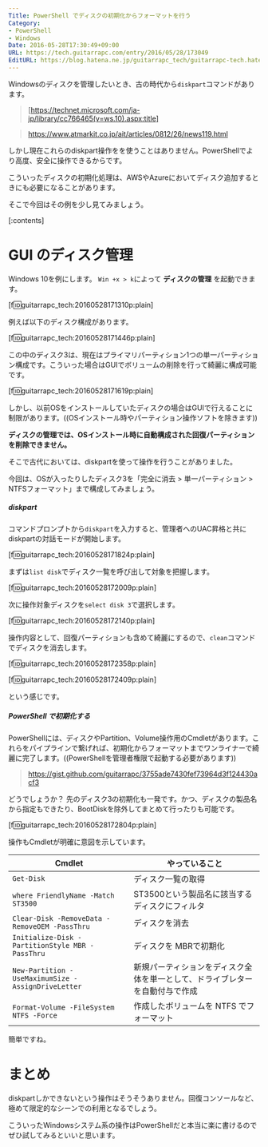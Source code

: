 ```yaml
---
Title: PowerShell でディスクの初期化からフォーマットを行う
Category:
- PowerShell
- Windows
Date: 2016-05-28T17:30:49+09:00
URL: https://tech.guitarrapc.com/entry/2016/05/28/173049
EditURL: https://blog.hatena.ne.jp/guitarrapc_tech/guitarrapc-tech.hatenablog.com/atom/entry/6653812171398583236
---
```


Windowsのディスクを管理したいとき、古の時代から`diskpart`コマンドがあります。

> [https://technet.microsoft.com/ja-jp/library/cc766465(v=ws.10).aspx:title]

> https://www.atmarkit.co.jp/ait/articles/0812/26/news119.html

しかし現在これらのdiskpart操作をを使うことはありません。PowerShellでより高度、安全に操作できるからです。

こういったディスクの初期化処理は、AWSやAzureにおいてディスク追加するときにも必要になることがあります。

そこで今回はその例を少し見てみましょう。


[:contents]

# GUI のディスク管理

Windows 10を例にします。 `Win +x > k`によって **ディスクの管理** を起動できます。

[f:id:guitarrapc_tech:20160528171310p:plain]

例えば以下のディスク構成があります。

[f:id:guitarrapc_tech:20160528171446p:plain]

この中のディスク3は、現在はプライマリパーティション1つの単一パーティション構成です。こういった場合はGUIでボリュームの削除を行って綺麗に構成可能です。

[f:id:guitarrapc_tech:20160528171619p:plain]

しかし、以前OSをインストールしていたディスクの場合はGUIで行えることに制限があります。((OSインストール時やパーティション操作ソフトを除きます))

**ディスクの管理では、OSインストール時に自動構成された回復パーティションを削除できません。**

そこで古代においては、diskpartを使って操作を行うことがありました。

今回は、OSが入ったりしたディスク3を「完全に消去 > 単一パーティション > NTFSフォーマット」まで構成してみましょう。

##### diskpart

コマンドプロンプトから`diskpart`を入力すると、管理者へのUAC昇格と共にdiskpartの対話モードが開始します。

[f:id:guitarrapc_tech:20160528171824p:plain]

まずは`list disk`でディスク一覧を呼び出して対象を把握します。

[f:id:guitarrapc_tech:20160528172009p:plain]

次に操作対象ディスクを`select disk 3`で選択します。

[f:id:guitarrapc_tech:20160528172140p:plain]

操作内容として、回復パーティションも含めて綺麗にするので、`clean`コマンドでディスクを消去します。

[f:id:guitarrapc_tech:20160528172358p:plain]

[f:id:guitarrapc_tech:20160528172409p:plain]

という感じです。

##### PowerShell で初期化する

PowerShellには、ディスクやPartition、Volume操作用のCmdletがあります。これらをパイプラインで繋げれば、初期化からフォーマットまでワンライナーで綺麗に完了します。((PowerShellを管理者権限で起動する必要があります))

> https://gist.github.com/guitarrapc/3755ade7430fef73964d3f124430acf3

どうでしょうか？ 先のディスク3の初期化も一発です。かつ、ディスクの製品名から指定もできたり、BootDiskを除外してまとめて行ったりも可能です。

[f:id:guitarrapc_tech:20160528172804p:plain]

操作もCmdletが明確に意図を示しています。

Cmdlet | やっていること
---- | ----
`Get-Disk ` | ディスク一覧の取得
`where FriendlyName -Match ST3500 ` | ST3500という製品名に該当するディスクにフィルタ
`Clear-Disk -RemoveData -RemoveOEM -PassThru ` | ディスクを消去
`Initialize-Disk -PartitionStyle MBR -PassThru ` | ディスクを MBRで初期化
`New-Partition -UseMaximumSize -AssignDriveLetter ` | 新規パーティションをディスク全体を単一として、ドライブレターを自動付与で作成
`Format-Volume -FileSystem NTFS -Force` | 作成したボリュームを NTFS でフォーマット

簡単ですね。

# まとめ

diskpartしかできないという操作はそうそうありません。回復コンソールなど、極めて限定的なシーンでの利用となるでしょう。

こういったWindowsシステム系の操作はPowerShellだと本当に楽に書けるのでぜひ試してみるといいと思います。
